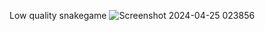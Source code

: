 Low quality snakegame ![Screenshot 2024-04-25 023856](https://github.com/Rometpiir/SnakeGame/assets/148501967/93b38189-8de0-4b4b-8c7a-7e0619f470fc)
